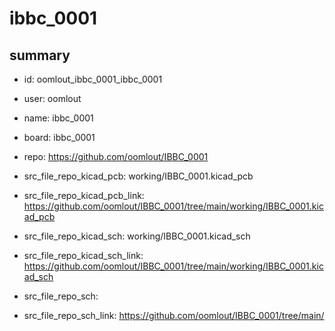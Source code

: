 # ibbc_0001
 
## summary 
* id: oomlout_ibbc_0001_ibbc_0001
* user: oomlout
* name: ibbc_0001
* board: ibbc_0001
* repo: https://github.com/oomlout/IBBC_0001
* src_file_repo_kicad_pcb: working/IBBC_0001.kicad_pcb
* src_file_repo_kicad_pcb_link: https://github.com/oomlout/IBBC_0001/tree/main/working/IBBC_0001.kicad_pcb
* src_file_repo_kicad_sch: working/IBBC_0001.kicad_sch
* src_file_repo_kicad_sch_link: https://github.com/oomlout/IBBC_0001/tree/main/working/IBBC_0001.kicad_sch

* src_file_repo_sch: 
* src_file_repo_sch_link: https://github.com/oomlout/IBBC_0001/tree/main/




